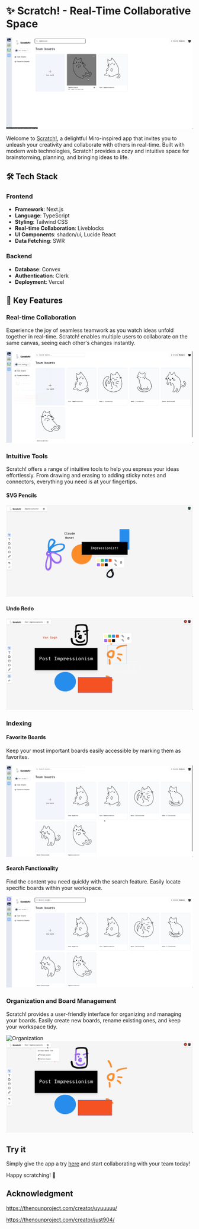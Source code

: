# ✨ Scratch! - Real-Time Collaborative Space
![Intuitive Tools](img/tools.gif)

Welcome to [Scratch!](https://scratch.social), a delightful Miro-inspired app that invites you to unleash your creativity and collaborate with others in real-time. Built with modern web technologies, Scratch! provides a cozy and intuitive space for brainstorming, planning, and bringing ideas to life.

## 🛠️ Tech Stack
### Frontend
- **Framework**: Next.js
- **Language**: TypeScript
- **Styling**: Tailwind CSS
- **Real-time Collaboration**: Liveblocks
- **UI Components**: shadcn/ui, Lucide React
- **Data Fetching**: SWR

### Backend
- **Database**: Convex
- **Authentication**: Clerk
- **Deployment**: Vercel

## 🎨 Key Features
### Real-time Collaboration
Experience the joy of seamless teamwork as you watch ideas unfold together in real-time. Scratch! enables multiple users to collaborate on the same canvas, seeing each other's changes instantly.

![Real-time Collaboration](img/collaboration.gif)

### Intuitive Tools
Scratch! offers a range of intuitive tools to help you express your ideas effortlessly. From drawing and erasing to adding sticky notes and connectors, everything you need is at your fingertips.
#### SVG Pencils
![Pencil Tool](img/pencil.gif)   
#### Undo Redo
![Undo and Redo](img/undo-redo.gif) 

### Indexing
#### Favorite Boards
Keep your most important boards easily accessible by marking them as favorites.

![Favorite Boards](img/favorite.gif)

#### Search Functionality
Find the content you need quickly with the search feature. Easily locate specific boards within your workspace.

![Search](img/search.gif)

### Organization and Board Management
Scratch! provides a user-friendly interface for organizing and managing your boards. Easily create new boards, rename existing ones, and keep your workspace tidy.

![Organization](img/organization.gif) 
![Board Creation](img/board-creation.gif)

## Try it
Simply give the app a try [here](scratch.social) and start collaborating with your team today!

Happy scratching! 🎉

## Acknowledgment
https://thenounproject.com/creator/uyuuuuu/

https://thenounproject.com/creator/just904/
